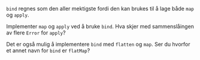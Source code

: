 `bind` regnes som den aller mektigste fordi den kan brukes til å lage både `map` og `apply`.

Implementer `map` og `apply` ved å bruke `bind`. Hva skjer med sammenslåingen av flere `Error` for `apply`?

Det er også mulig å implementere `bind` med `flatten` og `map`. Ser du hvorfor et annet navn for `bind` er `flatMap`?